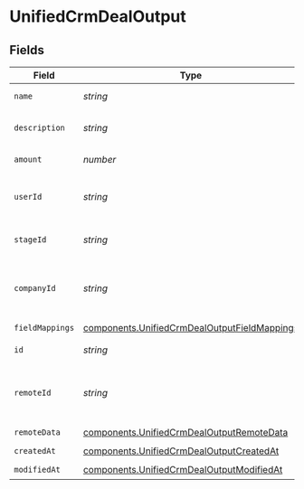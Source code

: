 # UnifiedCrmDealOutput


## Fields

| Field                                                                                                        | Type                                                                                                         | Required                                                                                                     | Description                                                                                                  |
| ------------------------------------------------------------------------------------------------------------ | ------------------------------------------------------------------------------------------------------------ | ------------------------------------------------------------------------------------------------------------ | ------------------------------------------------------------------------------------------------------------ |
| `name`                                                                                                       | *string*                                                                                                     | :heavy_check_mark:                                                                                           | The name of the deal                                                                                         |
| `description`                                                                                                | *string*                                                                                                     | :heavy_check_mark:                                                                                           | The description of the deal                                                                                  |
| `amount`                                                                                                     | *number*                                                                                                     | :heavy_check_mark:                                                                                           | The amount of the deal                                                                                       |
| `userId`                                                                                                     | *string*                                                                                                     | :heavy_minus_sign:                                                                                           | The UUID of the user who is on the deal                                                                      |
| `stageId`                                                                                                    | *string*                                                                                                     | :heavy_minus_sign:                                                                                           | The UUID of the stage of the deal                                                                            |
| `companyId`                                                                                                  | *string*                                                                                                     | :heavy_minus_sign:                                                                                           | The UUID of the company tied to the deal                                                                     |
| `fieldMappings`                                                                                              | [components.UnifiedCrmDealOutputFieldMappings](../../models/components/unifiedcrmdealoutputfieldmappings.md) | :heavy_check_mark:                                                                                           | N/A                                                                                                          |
| `id`                                                                                                         | *string*                                                                                                     | :heavy_minus_sign:                                                                                           | The UUID of the deal                                                                                         |
| `remoteId`                                                                                                   | *string*                                                                                                     | :heavy_minus_sign:                                                                                           | The id of the deal in the context of the Crm 3rd Party                                                       |
| `remoteData`                                                                                                 | [components.UnifiedCrmDealOutputRemoteData](../../models/components/unifiedcrmdealoutputremotedata.md)       | :heavy_check_mark:                                                                                           | N/A                                                                                                          |
| `createdAt`                                                                                                  | [components.UnifiedCrmDealOutputCreatedAt](../../models/components/unifiedcrmdealoutputcreatedat.md)         | :heavy_check_mark:                                                                                           | N/A                                                                                                          |
| `modifiedAt`                                                                                                 | [components.UnifiedCrmDealOutputModifiedAt](../../models/components/unifiedcrmdealoutputmodifiedat.md)       | :heavy_check_mark:                                                                                           | N/A                                                                                                          |